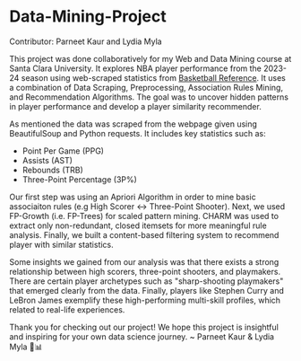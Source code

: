 # Data-Mining-Project

Contributor: Parneet Kaur and Lydia Myla

This project was done collaboratively for my Web and Data Mining course at Santa Clara University. It explores NBA player performance from the 2023-24 season using web-scraped statistics from [Basketball Reference](https://www.basketball-reference.com/). It uses a combination of Data Scraping, Preprocessing, Association Rules Mining, and Recommendation Algorithms. The goal was to uncover hidden patterns in player performance and develop a player similarity recommender. 

As mentioned the data was scraped from the webpage given using BeautifulSoup and Python requests. It includes key statistics such as: 
- Point Per Game (PPG)
- Assists (AST)
- Rebounds (TRB)
- Three-Point Percentage (3P%)

Our first step was using an Apriori Algorithm in order to mine basic associaiton rules (e.g High Scorer <-> Three-Point Shooter). Next, we used FP-Growth (i.e. FP-Trees) for scaled pattern mining. CHARM was used to extract only non-redundant, closed itemsets for more meaningful rule analysis. Finally, we built a content-based filtering system to recommend player with similar statistics. 

Some insights we gained from our analysis was that there exists a strong relationship between high scorers, three-point shooters, and playmakers. There are certain player archetypes such as "sharp-shooting playmakers" that emerged clearly from the data. Finally, players like Stephen Curry and LeBron James exemplify these high-performing multi-skill profiles, which related to real-life experiences. 

Thank you for checking out our project! We hope this project is insightful and inspiring for your own data science journey. ~ Parneet Kaur & Lydia Myla 🏀📊
